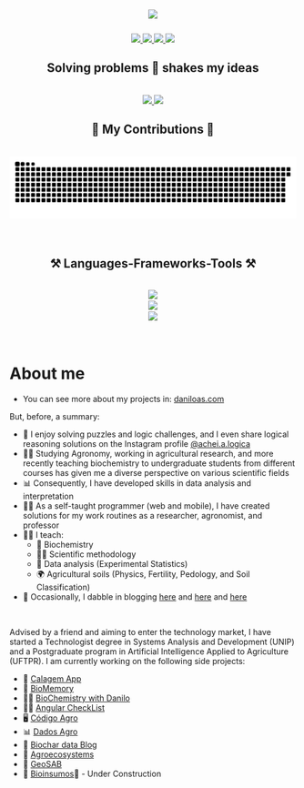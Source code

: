<h1 align="center">
    <img src="https://readme-typing-svg.herokuapp.com/?font=Righteous&size=35&center=true&vCenter=true&width=500&height=70&duration=4000&lines=Hi+There!+👋;+I'm+Danilo+Andrade!;" />
</h1>

<div align="center"> 
  <a href="mailto:danilo_as@live.com">
    <img src="https://img.shields.io/badge/Outlook-0078D4?style=for-the-badge&logo=microsoftoutlook&logoColor=white" />
  </a>
  <a href="https://www.instagram.com/daniloas.com_/" target="_blank">
    <img src="https://img.shields.io/badge/Instagram-E4405F?style=for-the-badge&logo=instagram&logoColor=white" target="_blank" />
  </a>
  <a href="https://www.linkedin.com/in/daniloandradesantos/" target="_blank">
    <img src="https://img.shields.io/badge/LinkedIn-0077B5?style=for-the-badge&logo=linkedin&logoColor=white" target="_blank" />
  </a>
  <a href="https://daniloas.com/en/portfolio/" target="_blank">
     <img src="https://img.shields.io/badge/Portfolio-000000?style=for-the-badge&logo=todoist&logoColor=white" target="_blank" />
  </a>
  <!-- sqlite, safari, google-chrome are other good icon options -->
 
</div>
<div align="center">
    <h2>Solving problems 🧩 shakes my ideas</h2>
</div>
<br />
<div align="center">
  <a href="https://github.com/daniloasdotcom">
  <img height="180em" src="https://github-readme-stats.vercel.app/api?username=daniloasdotcom&show_icons=true&theme=merko&include_all_commits=true&count_private=true"/>
  <img height="180em" src="https://github-readme-stats.vercel.app/api/top-langs/?username=daniloasdotcom&layout=compact&langs_count=7&theme=merko"/>
  </a>
</div>
<div align="center">
  <h2>🐍 My Contributions 🐍</h2>
  <br>
  <img alt="snake eating my contributions" src="https://raw.githubusercontent.com/daniloasdotcom/daniloasdotcom/output/github-contribution-grid-snake.svg" />
  <br/><br/><br/>
</div>

<h2 align="center">⚒️ Languages-Frameworks-Tools ⚒️</h2>
<br/>
<div align="center">
    <img src="https://skillicons.dev/icons?i=r,python,dart" /><br>
    <img src="https://skillicons.dev/icons?i=wordpress,flask,flutter,github,vscode,git,angular" /><br>
    <img src="https://skillicons.dev/icons?i=html,css,javascript" /><br>   
</div>

<br/>
<br/>

# About me
- You can see more about my projects in: [daniloas.com](https://daniloas.com/en/portfolio/)

But, before, a summary:

- 🧩 I enjoy solving puzzles and logic challenges, and I even share logical reasoning solutions on the Instagram profile [@achei.a.logica](https://www.instagram.com/achei.a.logica/)
- 👨‍🌾 Studying Agronomy, working in agricultural research, and more recently teaching biochemistry to undergraduate students from different courses has given me a diverse perspective on various scientific fields
- 📊 Consequently, I have developed skills in data analysis and interpretation
- 👨‍💻 As a self-taught programmer (web and mobile), I have created solutions for my work routines as a researcher, agronomist, and professor
- 👨‍🏫 I teach:
  - 🧬 Biochemistry
  - 👨‍🔬 Scientific methodology
  - 🧮 Data analysis (Experimental Statistics)
  - 🌍 Agricultural soils (Physics, Fertility, Pedology, and Soil Classification)
- 📝 Occasionally, I dabble in blogging [here](https://daniloas.com/en/blog_en/) and [here](https://calagemapp.com/blog/) and [here](https://bioquimicacomdanilo.com.br/blog)


<!--
- 🧩 Passionate about problem solving
- 👨‍🌾 Since the beginning of college, working as an agronomist and researcher in plant production
- 📊 Consequently, he developed important data analyst skills
- 👨‍💻 As a self-taught programmer (web and mobile) has been create solutions for daily life as a researcher, agronomist and teacher
- 👨‍🏫 He has been teaching
  at the Federal University of Espírito Santo - Brazil
  - 🧬 Biochemistry
  - 👨‍🔬 Scientific methodology
  - 🧮 Data Analysis (Data Science and Applied Statistics)
  - 🌍 Agricultural Soil (Physics, Fertility, Pedology and Soil Classification)
  - 🌾 Plant Physiology and Plant Nutrition
- 📝 Blogger [here](https://daniloas.com/en/blog_en/) and [here](https://calagemapp.com/blog/) and [here](https://bioquimicacomdanilo.com.br/blog)
- And talk about self-learning and AI [here](https://www.instagram.com/daniloas.com_/)
-->
<br/>


<!--
- 🔭 Recently worked as Coordinator of Scientific Research on [biochars](https://biochar-es-br.streamlit.app/) while teaching Biochemistry 👨‍🏫 at the Federal University of Espírito Santo - Brazil
--->

Advised by a friend and aiming to enter the technology market, I have started a Technologist degree in Systems Analysis and Development (UNIP) and a Postgraduate program in Artificial Intelligence Applied to Agriculture (UFTPR). I am currently working on the following side projects:

- 📲 [Calagem App](https://calagemapp.com/)
- 📲 [BioMemory](https://play.google.com/store/apps/details?id=com.bioquimica.app_bioquimica.codigo.agro)
- 👨‍🔬 [BioChemistry with Danilo](https://bioquimicacomdanilo.com.br/)
- 👨‍💻 [Angular CheckList](https://daniloasdotcom.github.io/angularchecklist/)
- 🖥 [Código Agro](https://codigoagro.com/)
- 📊 [Dados Agro](https://dadosagro.com/)
- 🌾 [Biochar data Blog](https://biochardatablog.streamlit.app/)
- 🌱 [Agroecosystems](https://agroecossistemas.online)
- 🌵 [GeoSAB](https://geosab.streamlit.app/)
- 🌿 [Bioinsumos](https://daniloasdotcom.github.io/bioinsumos/home)👷 - Under Construction


<!--
**daniloasdotcom/daniloasdotcom** is a ✨ _special_ ✨ repository because its `README.md` (this file) appears on your GitHub profile.

Here are some ideas to get you started:

- 🔭 I’m currently working on [Código Agro](http://codigoagro.com/)
- 🌱 I’m currently learning ...
- 👯 I’m looking to collaborate on ...
- 🤔 I’m looking for help with ...
- 💬 Ask me about ...
- 📫 How to reach me: ...
- 😄 Pronouns: ...
- ⚡ Fun fact: ...
-->
